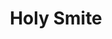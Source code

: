 ---
title: "Holy Smite"

spell:
  schools:
    - name:        "Evocation"
      subschools:  []
      descriptors: ["Good"]
  domains:
    - name:  "Good"
      abbr:  "Good"
      level: 4
    - name:  "Glory"
      abbr:  "Glory"
      level: 4
  components:         [V, S]
  castingTime:        "1 standard action"
  range:              "Medium (100 ft. + 10 ft./level)"
  area:               "20-ft.-radius burst"
  duration:           "Instantaneous (1 round); see text"
  savingThrow:        "Will partial; see text"
  spellResistance:    "Yes"
  description:        |
    You draw down holy power to smite your enemies. Only evil and neutral creatures are harmed by the spell; good creatures are unaffected.

    The spell deals {% die_roll 1 8 0 %} points of damage per two caster levels (maximum {% die_roll 5 8 0 %}) to each evil creature in the area (or {% die_roll 1 6 0 %} points of damage per caster level, maximum {% die_roll 10 6 0 %}, to an evil outsider) and causes it to become blinded for 1 round. A successful Will saving throw reduces damage to half and negates the blinded effect.

    The spell deals only half damage to creatures who are neither good nor evil, and they are not blinded. Such a creature can reduce that damage by half (down to one-quarter of the roll) with a successful Will save.
---